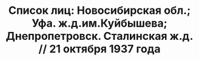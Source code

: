 ---
title: 'Список лиц: Новосибирская обл.; Уфа. ж.д.им.Куйбышева; Днепропетровск. Сталинская
  ж.д. // 21 октября 1937 года'
description: РГАСПИ, ф.17, т.4, оп.171, дело 412, лист 1
images:
- /disk/pictures/v04/17-171-412-001.jpg
- /disk/pictures/v04/17-171-412-002.jpg
- /disk/pictures/v04/17-171-412-003.jpg
- /disk/pictures/v04/17-171-412-004.jpg
- /disk/pictures/v04/17-171-412-005.jpg
- /disk/pictures/v04/17-171-412-006.jpg
---